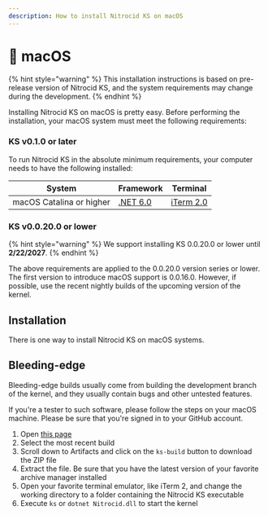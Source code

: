 ```yaml
---
description: How to install Nitrocid KS on macOS
---
```


# 🍎 macOS

{% hint style="warning" %}
This installation instructions is based on pre-release version of Nitrocid KS, and the system requirements may change during the development.
{% endhint %}

Installing Nitrocid KS on macOS is pretty easy. Before performing the installation, your macOS system must meet the following requirements:

### KS v0.1.0 or later

To run Nitrocid KS in the absolute minimum requirements, your computer needs to have the following installed:

| System                   | Framework                                                          | Terminal                                       |
| ------------------------ | ------------------------------------------------------------------ | ---------------------------------------------- |
| macOS Catalina or higher | [.NET 6.0](https://dotnet.microsoft.com/en-us/download/dotnet/6.0) | [iTerm 2.0](https://iterm2.com/downloads.html) |

### KS v0.0.20.0 or lower

{% hint style="warning" %}
We support installing KS 0.0.20.0 or lower until **2/22/2027**.
{% endhint %}

The above requirements are applied to the 0.0.20.0 version series or lower. The first version to introduce macOS support is 0.0.16.0. However, if possible, use the recent nightly builds of the upcoming version of the kernel.

## Installation

There is one way to install Nitrocid KS on macOS systems.

## Bleeding-edge

Bleeding-edge builds usually come from building the development branch of the kernel, and they usually contain bugs and other untested features.

If you're a tester to such software, please follow the steps on your macOS machine. Please be sure that you're signed in to your GitHub account.

1. Open [this page](https://github.com/Aptivi/Kernel-Simulator/actions/workflows/build-win.yml)
2. Select the most recent build
3. Scroll down to Artifacts and click on the `ks-build` button to download the ZIP file
4. Extract the file. Be sure that you have the latest version of your favorite archive manager installed
5. Open your favorite terminal emulator, like iTerm 2, and change the working directory to a folder containing the Nitrocid KS executable
6. Execute `ks` or `dotnet Nitrocid.dll` to start the kernel
